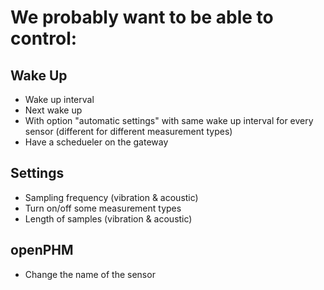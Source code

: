 # We probably want to be able to control:

## Wake Up
- Wake up interval
- Next wake up
- With option "automatic settings" with same wake up interval for every sensor (different for different measurement types)
- Have a schedueler on the gateway

## Settings
- Sampling frequency (vibration & acoustic)
- Turn on/off some measurement types
- Length of samples (vibration & acoustic)

## openPHM
- Change the name of the sensor
